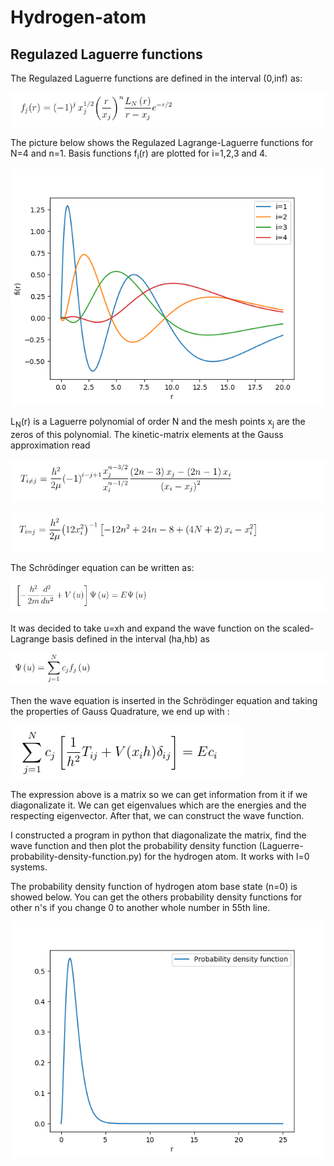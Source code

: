 # Hydrogen-atom

## Regulazed Laguerre functions
The Regulazed Laguerre functions are defined in the interval (0,inf) as:


![Regulazed Laguerre functions](src/RegularizedLagrangeLaguerre.png)


The picture below shows the Regulazed Lagrange-Laguerre functions for N=4 and n=1. Basis functions f<sub>i</sub>(r) are plotted for i=1,2,3 and 4.


![Regulazed Laguerre functions](RegularizedLagrange-LaguerreFunctions.png)

L<sub>N</sub>(r) is a Laguerre polynomial of order N and the mesh points x<sub>j</sub> are the zeros of this polynomial. The kinetic-matrix elements at the Gauss approximation read

![LaguerreKineticMatrix1](src/LaguerreKineticMatrix1.png)

![LaguerreKineticMatrix2](src/LaguerreKineticMatrix2.png)

The Schrödinger equation can be written as:

![SchroEquation](src/SchroEquation.png)


It was decided to take u=xh and expand the wave function on the scaled-Lagrange basis defined in the interval (ha,hb) as

![phiu](src/phiu.png)

Then the wave equation is inserted in the Schrödinger equation and taking the properties of Gauss Quadrature, we end up with :

![PropiosVectors](src/PropiosVectors.png)


The expression above is a matrix so we can get information from it if we diagonalizate it. We can get eigenvalues which are the energies and the respecting eigenvector. After that, we can construct the wave function.

I constructed a program in python that diagonalizate the matrix, find the wave function and then plot the probability density function (Laguerre-probability-density-function.py) for the hydrogen atom. It works with l=0 systems.


The probability density function of hydrogen atom base state (n=0) is showed below. You can get the others probability density functions for other n's if you change 0 to another whole number in 55th line.

![ProbabilityDensityFunctionn0](ProbabilityDensityFunctionn0.png)

